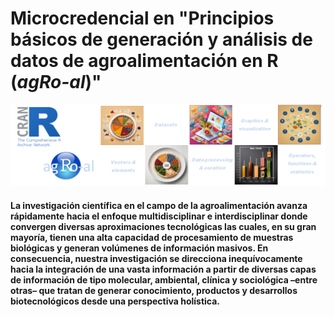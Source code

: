 # Microcredencial en "Principios básicos de generación y análisis de datos de agroalimentación en R (*agRo-al*)"
![](agroal_banner.png "agRoalMC banner")

#### La investigación científica en el campo de la agroalimentación avanza rápidamente hacia el enfoque multidisciplinar e interdisciplinar donde convergen diversas aproximaciones tecnológicas las cuales, en su gran mayoría, tienen una alta capacidad de procesamiento de muestras biológicas y generan volúmenes de información masivos. En consecuencia, nuestra investigación se direcciona inequívocamente hacia la integración de una vasta información a partir de diversas capas de información de tipo molecular, ambiental, clínica y sociológica –entre otras– que tratan de generar conocimiento, productos y desarrollos biotecnológicos desde una perspectiva holística.
